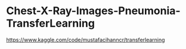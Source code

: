 # Chest-X-Ray-Images-Pneumonia-TransferLearning

https://www.kaggle.com/code/mustafacihanncr/transferlearning


